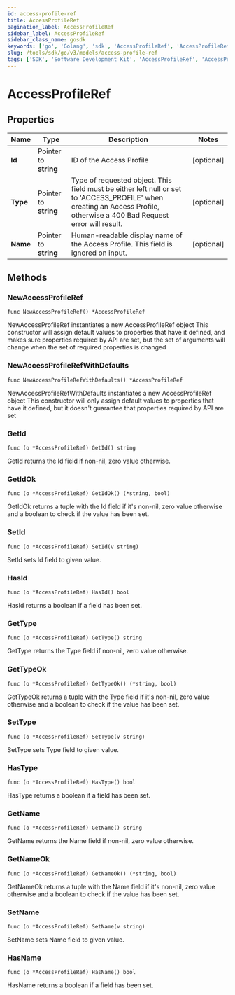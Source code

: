 ```yaml
---
id: access-profile-ref
title: AccessProfileRef
pagination_label: AccessProfileRef
sidebar_label: AccessProfileRef
sidebar_class_name: gosdk
keywords: ['go', 'Golang', 'sdk', 'AccessProfileRef', 'AccessProfileRef'] 
slug: /tools/sdk/go/v3/models/access-profile-ref
tags: ['SDK', 'Software Development Kit', 'AccessProfileRef', 'AccessProfileRef']
---
```


# AccessProfileRef

## Properties

Name | Type | Description | Notes
------------ | ------------- | ------------- | -------------
**Id** | Pointer to **string** | ID of the Access Profile | [optional] 
**Type** | Pointer to **string** | Type of requested object. This field must be either left null or set to &#39;ACCESS_PROFILE&#39; when creating an Access Profile, otherwise a 400 Bad Request error will result. | [optional] 
**Name** | Pointer to **string** | Human-readable display name of the Access Profile. This field is ignored on input. | [optional] 

## Methods

### NewAccessProfileRef

`func NewAccessProfileRef() *AccessProfileRef`

NewAccessProfileRef instantiates a new AccessProfileRef object
This constructor will assign default values to properties that have it defined,
and makes sure properties required by API are set, but the set of arguments
will change when the set of required properties is changed

### NewAccessProfileRefWithDefaults

`func NewAccessProfileRefWithDefaults() *AccessProfileRef`

NewAccessProfileRefWithDefaults instantiates a new AccessProfileRef object
This constructor will only assign default values to properties that have it defined,
but it doesn't guarantee that properties required by API are set

### GetId

`func (o *AccessProfileRef) GetId() string`

GetId returns the Id field if non-nil, zero value otherwise.

### GetIdOk

`func (o *AccessProfileRef) GetIdOk() (*string, bool)`

GetIdOk returns a tuple with the Id field if it's non-nil, zero value otherwise
and a boolean to check if the value has been set.

### SetId

`func (o *AccessProfileRef) SetId(v string)`

SetId sets Id field to given value.

### HasId

`func (o *AccessProfileRef) HasId() bool`

HasId returns a boolean if a field has been set.

### GetType

`func (o *AccessProfileRef) GetType() string`

GetType returns the Type field if non-nil, zero value otherwise.

### GetTypeOk

`func (o *AccessProfileRef) GetTypeOk() (*string, bool)`

GetTypeOk returns a tuple with the Type field if it's non-nil, zero value otherwise
and a boolean to check if the value has been set.

### SetType

`func (o *AccessProfileRef) SetType(v string)`

SetType sets Type field to given value.

### HasType

`func (o *AccessProfileRef) HasType() bool`

HasType returns a boolean if a field has been set.

### GetName

`func (o *AccessProfileRef) GetName() string`

GetName returns the Name field if non-nil, zero value otherwise.

### GetNameOk

`func (o *AccessProfileRef) GetNameOk() (*string, bool)`

GetNameOk returns a tuple with the Name field if it's non-nil, zero value otherwise
and a boolean to check if the value has been set.

### SetName

`func (o *AccessProfileRef) SetName(v string)`

SetName sets Name field to given value.

### HasName

`func (o *AccessProfileRef) HasName() bool`

HasName returns a boolean if a field has been set.



